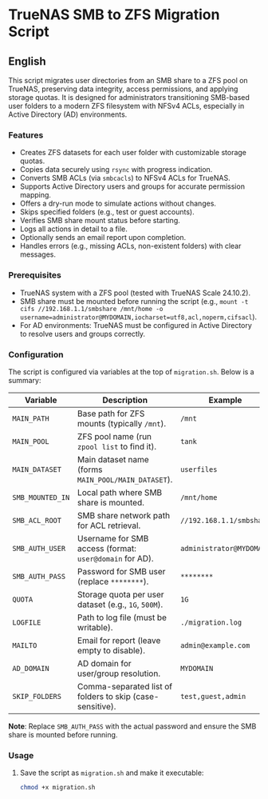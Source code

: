 # TrueNAS SMB to ZFS Migration Script

## English

This script migrates user directories from an SMB share to a ZFS pool on TrueNAS, preserving data integrity, access permissions, and applying storage quotas. It is designed for administrators transitioning SMB-based user folders to a modern ZFS filesystem with NFSv4 ACLs, especially in Active Directory (AD) environments.

### Features
- Creates ZFS datasets for each user folder with customizable storage quotas.
- Copies data securely using `rsync` with progress indication.
- Converts SMB ACLs (via `smbcacls`) to NFSv4 ACLs for TrueNAS.
- Supports Active Directory users and groups for accurate permission mapping.
- Offers a dry-run mode to simulate actions without changes.
- Skips specified folders (e.g., test or guest accounts).
- Verifies SMB share mount status before starting.
- Logs all actions in detail to a file.
- Optionally sends an email report upon completion.
- Handles errors (e.g., missing ACLs, non-existent folders) with clear messages.

### Prerequisites
- TrueNAS system with a ZFS pool (tested with TrueNAS Scale 24.10.2).
- SMB share must be mounted before running the script (e.g., `mount -t cifs //192.168.1.1/smbshare /mnt/home -o username=administrator@MYDOMAIN,iocharset=utf8,acl,noperm,cifsacl`).
- For AD environments: TrueNAS must be configured in Active Directory to resolve users and groups correctly.

### Configuration
The script is configured via variables at the top of `migration.sh`. Below is a summary:

| Variable         | Description                                                                 | Example                     |
|------------------|-----------------------------------------------------------------------------|-----------------------------|
| `MAIN_PATH`      | Base path for ZFS mounts (typically `/mnt`).                                | `/mnt`                      |
| `MAIN_POOL`      | ZFS pool name (run `zpool list` to find it).                                | `tank`                      |
| `MAIN_DATASET`   | Main dataset name (forms `MAIN_POOL/MAIN_DATASET`).                         | `userfiles`                 |
| `SMB_MOUNTED_IN` | Local path where SMB share is mounted.                                      | `/mnt/home`                 |
| `SMB_ACL_ROOT`   | SMB share network path for ACL retrieval.                                   | `//192.168.1.1/smbshare`    |
| `SMB_AUTH_USER`  | Username for SMB access (format: `user@domain` for AD).                     | `administrator@MYDOMAIN`    |
| `SMB_AUTH_PASS`  | Password for SMB user (replace `********`).                                 | `********`                  |
| `QUOTA`          | Storage quota per user dataset (e.g., `1G`, `500M`).                        | `1G`                        |
| `LOGFILE`        | Path to log file (must be writable).                                        | `./migration.log`           |
| `MAILTO`         | Email for report (leave empty to disable).                                  | `admin@example.com`         |
| `AD_DOMAIN`      | AD domain for user/group resolution.                                        | `MYDOMAIN`                  |
| `SKIP_FOLDERS`   | Comma-separated list of folders to skip (case-sensitive).                   | `test,guest,admin`          |

**Note**: Replace `SMB_AUTH_PASS` with the actual password and ensure the SMB share is mounted before running.

### Usage
1. Save the script as `migration.sh` and make it executable:
   ```bash
   chmod +x migration.sh